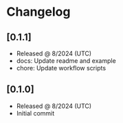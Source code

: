 # Changelog

## [0.1.1]

- Released @ 8/2024 (UTC)
- docs: Update readme and example
- chore: Update workflow scripts

## [0.1.0]

- Released @ 8/2024 (UTC)
- Initial commit
